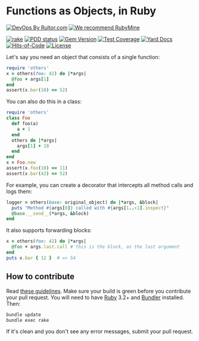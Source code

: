 # Functions as Objects, in Ruby

[![DevOps By Rultor.com](https://www.rultor.com/b/yegor256/others)](https://www.rultor.com/p/yegor256/others)
[![We recommend RubyMine](https://www.elegantobjects.org/rubymine.svg)](https://www.jetbrains.com/ruby/)

[![rake](https://github.com/yegor256/others/actions/workflows/rake.yml/badge.svg)](https://github.com/yegor256/others/actions/workflows/rake.yml)
[![PDD status](https://www.0pdd.com/svg?name=yegor256/others)](https://www.0pdd.com/p?name=yegor256/others)
[![Gem Version](https://badge.fury.io/rb/others.svg)](https://badge.fury.io/rb/others)
[![Test Coverage](https://img.shields.io/codecov/c/github/yegor256/others.svg)](https://codecov.io/github/yegor256/others?branch=master)
[![Yard Docs](https://img.shields.io/badge/yard-docs-blue.svg)](https://rubydoc.info/github/yegor256/others/master/frames)
[![Hits-of-Code](https://hitsofcode.com/github/yegor256/others)](https://hitsofcode.com/view/github/yegor256/others)
[![License](https://img.shields.io/badge/license-MIT-green.svg)](https://github.com/yegor256/others/blob/master/LICENSE.txt)

Let's say you need an object that consists of a single function:

```ruby
require 'others'
x = others(foo: 42) do |*args|
  @foo + args[1]
end
assert(x.bar(10) == 52)
```

You can also do this in a class:

```ruby
require 'others'
class Foo
  def foo(a)
    a + 1
  end
  others do |*args|
    args[1] + 10
  end
end
x = Foo.new
assert(x.foo(10) == 11)
assert(x.bar(42) == 52)
```

For example, you can create a decorator that
intercepts all method calls and logs them:

```ruby
logger = others(base: original_object) do |*args, &block|
  puts "Method #{args[0]} called with #{args[1..-1].inspect}"
  @base.__send__(*args, &block)
end
```

It also supports forwarding blocks:

```ruby
x = others(foo: 42) do |*args|
  @foo + args.last.call # this is the block, as the last argument
end
puts x.bar { 12 }  # => 54
```

## How to contribute

Read
[these guidelines](https://www.yegor256.com/2014/04/15/github-guidelines.html).
Make sure your build is green before you contribute
your pull request. You will need to have
[Ruby](https://www.ruby-lang.org/en/) 3.2+ and
[Bundler](https://bundler.io/) installed. Then:

```bash
bundle update
bundle exec rake
```

If it's clean and you don't see any error messages, submit your pull request.
